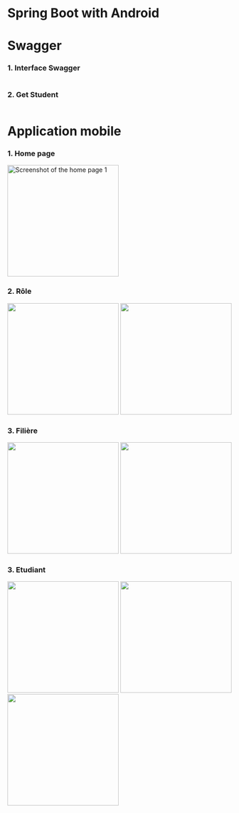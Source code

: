 # Spring Boot with Android

# Swagger
### 1. Interface Swagger
<img src="images/SwaggerUI.png" alt=""/>

### 2. Get Student
<img src="images/SwaggerGetStudent.png" alt=""/>

# Application mobile
### 1. Home page
   <img src="images/Accueil.jpg" alt="Screenshot of the home page 1" width="250"/>

### 2. Rôle
   <img src="images/ListRole.jpg" alt="" width="250"/>       <img src="images/UpdateRole.jpg" alt="" width="250"/>

### 3. Filière
   <img src="images/ListFiliere.jpg" alt="" width="250"/>    <img src="images/AjouterFiliere.jpg" alt="" width="250"/>
   
### 3. Etudiant
   <img src="images/AjouterEtudiant.jpg" alt="" width="250"/>    <img src="images/UpdateEtudiant.jpg" alt="" width="250"/> <img src="images/ListEtudiants.jpg" alt="" width="250"/>
